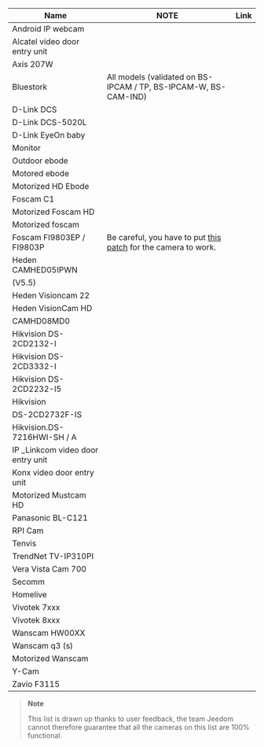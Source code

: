 | Name                     | NOTE                | Link                     |
|-------------------------|-------------------------|--------------------------|
| Android IP webcam       |                         |                          |
| Alcatel video door entry unit   |                         |                          |
| Axis 207W               |                         |                          |
| Bluestork               | All models (validated on BS-IPCAM / TP, BS-IPCAM-W, BS-CAM-IND) |                          |
| D-Link DCS              |                         |                          |
| D-Link DCS-5020L        |                         |                          |
| D-Link EyeOn baby       |                         |                          |
| Monitor                 |                         |                          |
| Outdoor ebode        |                         |                          |
| Motored ebode          |                         |                          |
| Motorized HD Ebode      |                         |                          |
| Foscam C1               |                         |                          |
| Motorized Foscam HD     |                         |                          |
| Motorized foscam        |                         |                          |
| Foscam FI9803EP / FI9803P | Be careful, you have to put [this patch](:https://drive.google.com/file/d/0B9gdDNCtvjAITEs0UjduRV9zSG8/view?usp=sharing) for the camera to work.
| Heden CAMHED05IPWN      |                         |                          |
| (V5.5)                  |                         |                          |
| Heden Visioncam 22      |                         |                          |
| Heden VisionCam HD      |                         |                          |
| CAMHD08MD0              |                         |                          |
| Hikvision DS-2CD2132-I  |                         |                          |
| Hikvision DS-2CD3332-I  |                         |                          |
| Hikvision DS-2CD2232-I5 |                         |                          |
| Hikvision               |                         |                          |
| DS-2CD2732F-IS          |                         |                          |
| Hikvision.DS-7216HWI-SH / A |                         |                          |
| IP \_Linkcom video door entry unit |                         |                          |
| Konx video door entry unit      |                         |                          |
| Motorized Mustcam HD    |                         |                          |
| Panasonic BL-C121       |                         |                          |
| RPI Cam                 |                         |                          |
| Tenvis                  |                         |                          |
| TrendNet TV-IP310PI     |                         |                          |
| Vera Vista Cam 700      |                         |                          |
| Secomm                  |                         |                          |
| Homelive                |                         |                          |
| Vivotek 7xxx            |                         |                          |
| Vivotek 8xxx            |                         |                          |
| Wanscam HW00XX          |                         |                          |
| Wanscam q3 (s)           |                         |                          |
| Motorized Wanscam       |                         |                          |
| Y-Cam                   |                         |                          |
| Zavio F3115             |                         |                          |

> **Note**
>
> This list is drawn up thanks to user feedback, the team
> Jeedom cannot therefore guarantee that all the cameras on this list
> are 100% functional.
